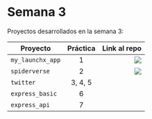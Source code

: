 # Semana 3 

Proyectos desarrollados en la semana 3:

| Proyecto | Práctica | Link al repo |
| ------------- |:-------------:| -----:|
|`my_launchx_app`|1|<a href="https://github.com/RAlexGC/my_launchx_app" target="_blank"><img src="https://img.shields.io/badge/%F0%9F%94%97link-my_launchx_app-blue?"></a>|
|`spiderverse`|2|<a href="https://github.com/RAlexGC/spiderverse" target="_blank"><img src="https://img.shields.io/badge/%F0%9F%94%97link-spiderverse-blue?"></a>|
|`twitter`|3, 4, 5||
|`express_basic`|6||
|`express_api`|7||
